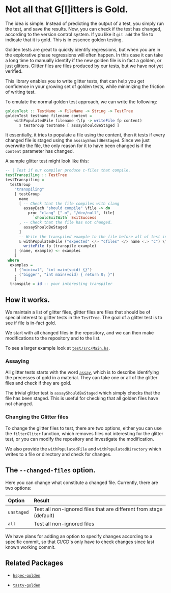 # Not all that G[l]itters is Gold.

The idea is simple. Instead of predicting the output of a test, you simply run
the test, and save the results. Now, you can check if the test has changed,
according to the version control system. If you like it `git add` the file 
to indicate that it is gold. This is in essence golden testing.

Golden tests are great to quickly identify regressions, but when you are in 
the explorative phase regressions will often happen. 
In this case it can take a long time to manually identify if the new golden file is 
in fact a golden, or just glitters. 
Glitter files are files produced by our tests, but we have not yet verified.

This library enables you to write glitter tests, that can help you get
confidence in your growing set of golden tests, while minimizing the friction
of writing test.

To emulate the normal golden test approach, we can write the following:
```haskell
goldenTest :: TestName -> FileName -> String -> TestTree
goldenTest testname filename content = 
    withPopulatedFile filename (\fp -> writeFile fp content) 
      $ testGroup testname [ assayShouldBeStaged ]
```

It essentially, it tries to populate a file using the content, then 
it tests if every changed file is staged using the `asssayShouldBeStaged`. 
Since we just overwrite the file, the only reason for it to have been changed
is if the `content` parameter has changed.

A sample glitter test might look like this:
```haskell
-- | Test if our compiler produce c-files that compile.
testTranspiling :: TestTree
testTranspiling =
  testGroup
    "transpiling"
    [ testGroup
      name
      [ -- Check that the file compiles with clang
        assayEach "should compile" \file -> do
          proc "clang" ["-o", "/dev/null", file]
            `shouldExitWith` ExitSuccess
      , -- Check that the file has not changed.
        assayShouldBeStaged
      ]
      -- Write the transpiled example to the file before all of test in the test group.
      & withPopulatedFile ("expected" </> "cfiles" </> name <.> "c") \fp -> do
        writeFile fp (transpile example)
    | (name, example) <- examples
    ]
 where
  examples =
    [ ("minimal", "int main(void) {}")
    , ("bigger", "int main(void) { return 0; }")
    ]
  transpile = id -- your interesting transpiler
```

## How it works. 

We maintain a list of glitter files, glitter files are files that should be of
special interest to glitter tests in the `TestTree`.
The goal of a glitter test is to see if file is in-fact gold.

We start with all changed files in the repository, and we can then make 
modifications to the repository and to the list.

To see a larger example look at [`test/src/Main.hs`](/test/src/Main.hs).

### Assaying

All glitter tests starts with the word [`assay`](https://en.wikipedia.org/wiki/Assay), 
which is to describe identifying the precesses of gold in a material.
They can take one or all of the glitter files and check if they are gold. 

The trivial glitter test is `assayShouldBeStaged` which simply checks that 
the file has been staged. This is useful for checking that all golden files 
have not changed.

### Changing the Glitter files

To change the glitter files to test, there are two options, either you can use
the `filterGliter` function, which removes files not interesting for the
glitter test, or you can modify the repository and investigate the modification.

We also provide the `withPopulatedFile` and `withPopulatedDirectory` which 
writes to a file or directory and check for changes.

## The `--changed-files` option.

Here you can change what constitute a changed file. Currently, there are two options: 

| Option      | Result                                                             |
|:---         |:---                                                                |
| `unstaged`  | Test all non-ignored files that are different from stage (default) |
| `all`       | Test all non-ignored files                                         |

We have plans for adding an option to specify changes according to a specific
commit, so that CI/CD's only have to check changes since last known working
commit.

## Related Packages

- [`hspec-golden`](https://hackage.haskell.org/package/hspec-golden)

- [`tasty-golden`](https://hackage.haskell.org/package/tasty-golden)

